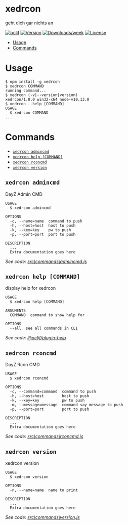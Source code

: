 xedrcon
=======

geht dich gar nichts an

[![oclif](https://img.shields.io/badge/cli-oclif-brightgreen.svg)](https://oclif.io)
[![Version](https://img.shields.io/npm/v/xedrcon.svg)](https://npmjs.org/package/xedrcon)
[![Downloads/week](https://img.shields.io/npm/dw/xedrcon.svg)](https://npmjs.org/package/xedrcon)
[![License](https://img.shields.io/npm/l/xedrcon.svg)](https://github.com/Xedon420/xedrcon/blob/master/package.json)

<!-- toc -->
* [Usage](#usage)
* [Commands](#commands)
<!-- tocstop -->
# Usage
<!-- usage -->
```sh-session
$ npm install -g xedrcon
$ xedrcon COMMAND
running command...
$ xedrcon (-v|--version|version)
xedrcon/1.0.0 win32-x64 node-v10.13.0
$ xedrcon --help [COMMAND]
USAGE
  $ xedrcon COMMAND
...
```
<!-- usagestop -->
# Commands
<!-- commands -->
* [`xedrcon admincmd`](#xedrcon-admincmd)
* [`xedrcon help [COMMAND]`](#xedrcon-help-command)
* [`xedrcon rconcmd`](#xedrcon-rconcmd)
* [`xedrcon version`](#xedrcon-version)

## `xedrcon admincmd`

DayZ Admin CMD

```
USAGE
  $ xedrcon admincmd

OPTIONS
  -c, --name=name  command to push
  -h, --host=host  host to push
  -k, --key=key    pw to push
  -p, --port=port  port to push

DESCRIPTION
  ...
  Extra documentation goes here
```

_See code: [src\commands\admincmd.js](https://github.com/Xedon420/xedrcon/blob/v1.0.0/src\commands\admincmd.js)_

## `xedrcon help [COMMAND]`

display help for xedrcon

```
USAGE
  $ xedrcon help [COMMAND]

ARGUMENTS
  COMMAND  command to show help for

OPTIONS
  --all  see all commands in CLI
```

_See code: [@oclif/plugin-help](https://github.com/oclif/plugin-help/blob/v2.2.3/src\commands\help.ts)_

## `xedrcon rconcmd`

DayZ Rcon CMD

```
USAGE
  $ xedrcon rconcmd

OPTIONS
  -c, --command=command  command to push
  -h, --host=host        host to push
  -k, --key=key          pw to push
  -m, --message=message  command say message to push
  -p, --port=port        port to push

DESCRIPTION
  ...
  Extra documentation goes here
```

_See code: [src\commands\rconcmd.js](https://github.com/Xedon420/xedrcon/blob/v1.0.0/src\commands\rconcmd.js)_

## `xedrcon version`

xedrcon version

```
USAGE
  $ xedrcon version

OPTIONS
  -n, --name=name  name to print

DESCRIPTION
  ...
  Extra documentation goes here
```

_See code: [src\commands\version.js](https://github.com/Xedon420/xedrcon/blob/v1.0.0/src\commands\version.js)_
<!-- commandsstop -->
